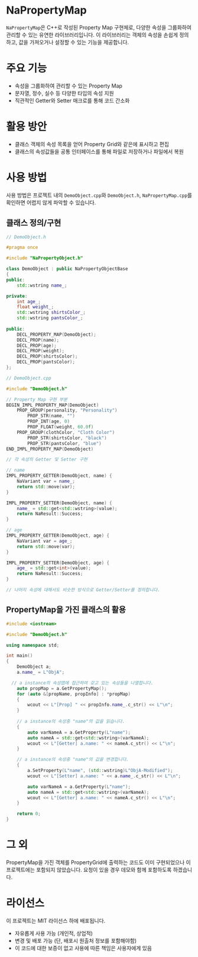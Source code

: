 # NaPropertyMap

`NaPropertyMap`은 C++로 작성된 Property Map 구현체로, 다양한 속성을 그룹화하여 관리할 수 있는 유연한 라이브러리입니다. 
이 라이브러리는 객체의 속성을 손쉽게 정의하고, 값을 가져오거나 설정할 수 있는 기능을 제공합니다.

# 주요 기능

- 속성을 그룹화하여 관리할 수 있는 Property Map
- 문자열, 정수, 실수 등 다양한 타입의 속성 지원
- 직관적인 Getter와 Setter 매크로를 통해 코드 간소화

# 활용 방안

- 클래스 객체의 속성 목록을 얻어 Property Grid와 같은에 표시하고 편집
- 클래스의 속성값들을 공통 인터페이스를 통해 파일로 저장하거나 파일에서 복원

# 사용 방법

사용 방법은 프로젝트 내의 `DemoObject.cpp`와 `DemoObject.h`, `NaPropertyMap.cpp`를 확인하면 어렵지 않게 파악할 수 있습니다.

## 클래스 정의/구현

```cpp
// DemoObject.h

#pragma once

#include "NaPropertyObject.h"

class DemoObject : public NaPropertyObjectBase
{
public:
    std::wstring name_;

private:
    int age_;
    float weight_;
    std::wstring shirtsColor_;
    std::wstring pantsColor_;
    
public:
    DECL_PROPERTY_MAP(DemoObject);
    DECL_PROP(name);
    DECL_PROP(age);
    DECL_PROP(weight);
    DECL_PROP(shirtsColor);
    DECL_PROP(pantsColor);
};
```

```cpp
// DemoObject.cpp

#include "DemoObject.h"

// Property Map 구현 부분
BEGIN_IMPL_PROPERTY_MAP(DemoObject)
    PROP_GROUP(personality, "Personality")
        PROP_STR(name, "")
        PROP_INT(age, 0)
        PROP_FLOAT(weight, 60.0f)
    PROP_GROUP(clothColor, "Cloth Color")
        PROP_STR(shirtsColor, "black")
        PROP_STR(pantsColor, "blue")
END_IMPL_PROPERTY_MAP(DemoObject)

// 각 속성의 Getter 및 Setter 구현

// name
IMPL_PROPERTY_GETTER(DemoObject, name) {
    NaVariant var = name_;
    return std::move(var);
}

IMPL_PROPERTY_SETTER(DemoObject, name) {
    name_ = std::get<std::wstring>(value);
    return NaResult::Success;
}

// age
IMPL_PROPERTY_GETTER(DemoObject, age) {
    NaVariant var = age_;
    return std::move(var);
}

IMPL_PROPERTY_SETTER(DemoObject, age) {
    age_ = std::get<int>(value);
    return NaResult::Success;
}

// 나머지 속성에 대해서도 비슷한 방식으로 Getter/Setter를 정의합니다.
```

## PropertyMap을 가진 클래스의 활용

```cpp
#include <iostream>

#include "DemoObject.h"

using namespace std;

int main()
{
	DemoObject a;
	a.name_ = L"ObjA";

  // a instance의 속성맵에 접근하여 갖고 있는 속성들을 나열합니다.
	auto propMap = a.GetPropertyMap();
	for (auto &[propName, propInfo] : *propMap)
	{
		wcout << L"[Prop] " << propInfo.name_.c_str() << L"\n";
	}
	
	// a instance의 속성중 "name"의 값을 읽습니다.
	{
		auto varNameA = a.GetProperty(L"name");
		auto nameA = std::get<std::wstring>(varNameA);
		wcout << L"[Getter] a.name: " << nameA.c_str() << L"\n";
	}

	// a instance의 속성중 "name"의 값을 변경합니다.
	{
		a.SetProperty(L"name", (std::wstring)L"ObjA-Modified");
		wcout << L"[Setter] a.name: " << a.name_.c_str() << L"\n";

		auto varNameA = a.GetProperty(L"name");
		auto nameA = std::get<std::wstring>(varNameA);
		wcout << L"[Getter] a.name: " << nameA.c_str() << L"\n";
	}

	return 0;
}
```

# 그 외

PropertyMap을 가진 객체를 PropertyGrid에 출력하는 코드도 이미 구현되었으나 이 프로젝트에는 포함되지 않았습니다.
요청이 있을 경우 데모와 함께 포함하도록 하겠습니다.

# 라이선스

이 프로젝트는 MIT 라이선스 하에 배포됩니다. 
- 자유롭게 사용 가능 (개인적, 상업적)
- 변경 및 배포 가능 (단, 배포시 원출처 정보를 포함해야함)
- 이 코드에 대한 보증이 없고 사용에 따른 책임은 사용자에게 있음
